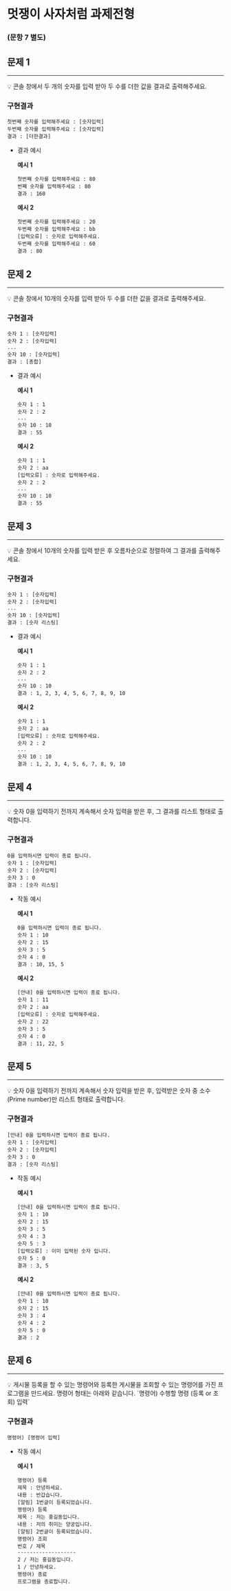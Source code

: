 # 멋쟁이 사자처럼 과제전형

### (문항 7 별도)
## 문제 1

---

<aside>
💡 콘솔 창에서 두 개의 숫자를 입력 받아 두 수를 더한 값을 결과로 출력해주세요.

</aside>

### **구현결과**

```
첫번째 숫자를 입력해주세요 : [숫자입력]
두번째 숫자를 입력해주세요 : [숫자입력]
결과 : [더한결과]
```

- 결과 예시

  **예시 1**

    ```
    첫번째 숫자를 입력해주세요 : 80
    번째 숫자를 입력해주세요 : 80
    결과 : 160
    ```

  **예시 2**

    ```
    첫번째 숫자를 입력해주세요 : 20
    두번째 숫자를 입력해주세요 : bb
    [입력오류] : 숫자로 입력해주세요.
    두번째 숫자를 입력해주세요 : 60
    결과 : 80
    ```


## 문제 2

---

<aside>
💡 콘솔 창에서 10개의 숫자를 입력 받아 두 수를 더한 값을 결과로 출력해주세요.

</aside>

### **구현결과**

```
숫자 1 : [숫자입력]
숫자 2 : [숫자입력]
...
숫자 10 : [숫자입력]
결과 : [총합]
```

- 결과 예시

  **예시 1**

    ```
    숫자 1 : 1
    숫자 2 : 2
    ...
    숫자 10 : 10
    결과 : 55
    ```

  **예시 2**

    ```
    숫자 1 : 1
    숫자 2 : aa
    [입력오류] : 숫자로 입력해주세요.
    숫자 2 : 2
    ...
    숫자 10 : 10
    결과 : 55
    ```


## **문제 3**

---

<aside>
💡 콘솔 창에서 10개의 숫자를 입력 받은 후 오름차순으로 정렬하여 그 결과를 출력해주세요.

</aside>

### **구현결과**

```
숫자 1 : [숫자입력]
숫자 2 : [숫자입력]
...
숫자 10 : [숫자입력]
결과 : [숫자 리스팅]
```

- 결과 예시

  **예시 1**

    ```
    숫자 1 : 1
    숫자 2 : 2
    ...
    숫자 10 : 10
    결과 : 1, 2, 3, 4, 5, 6, 7, 8, 9, 10
    ```

  **예시 2**

    ```
    숫자 1 : 1
    숫자 2 : aa
    [입력오류] : 숫자로 입력해주세요.
    숫자 2 : 2
    ...
    숫자 10 : 10
    결과 : 1, 2, 3, 4, 5, 6, 7, 8, 9, 10
    ```


## 문제 4

---

<aside>
💡 숫자 0을 입력하기 전까지 계속해서 숫자 입력을 받은 후, 그 결과를 리스트 형태로 출력합니다.

</aside>

### **구현결과**

```
0을 입력하시면 입력이 종료 됩니다.
숫자 1 : [숫자입력]
숫자 2 : [숫자입력]
숫자 3 : 0
결과 : [숫자 리스팅]

```

- 작동 예시

  **예시 1**

    ```
    0을 입력하시면 입력이 종료 됩니다.
    숫자 1 : 10
    숫자 2 : 15
    숫자 3 : 5
    숫자 4 : 0
    결과 : 10, 15, 5
    
    ```

  **예시 2**

    ```
    [안내] 0을 입력하시면 입력이 종료 됩니다.
    숫자 1 : 11
    숫자 2 : aa
    [입력오류] : 숫자로 입력해주세요.
    숫자 2 : 22
    숫자 3 : 5
    숫자 4 : 0
    결과 : 11, 22, 5
    ```


## **문제 5**

---

<aside>
💡 숫자 0을 입력하기 전까지 계속해서 숫자 입력을 받은 후, 입력받은 숫자 중 소수(Prime number)만 리스트 형태로 출력합니다.

</aside>

### **구현결과**

```
[안내] 0을 입력하시면 입력이 종료 됩니다.
숫자 1 : [숫자입력]
숫자 2 : [숫자입력]
숫자 3 : 0
결과 : [숫자 리스팅]
```

- 작동 예시

  **예시 1**

    ```
    [안내] 0을 입력하시면 입력이 종료 됩니다.
    숫자 1 : 10
    숫자 2 : 15
    숫자 3 : 5
    숫자 4 : 3
    숫자 5 : 3
    [입력오류] : 이미 입력된 숫자 입니다.
    숫자 5 : 0
    결과 : 3, 5
    ```

  **예시 2**

    ```
    [안내] 0을 입력하시면 입력이 종료 됩니다.
    숫자 1 : 10
    숫자 2 : 15
    숫자 3 : 4
    숫자 4 : 2
    숫자 5 : 0
    결과 : 2
    ```


## 문제 6

---

<aside>
💡 게시물 등록을 할 수 있는 명령어와 등록한 게시물을 조회할 수 있는 명령어를 가진 프로그램을 만드세요.
명령어 형태는 아래와 같습니다. 
`명령어) 수행할 명령 (등록 or 조회) 입력`

</aside>

### **구현결과**

```
명령어) [명령어 입력]
```

- 작동 예시

  **예시 1**

    ```
    명령어) 등록
    제목 : 안녕하세요.
    내용 : 반갑습니다.
    [알림] 1번글이 등록되었습니다.
    명령어) 등록
    제목 : 저는 홍길동입니다.
    내용 : 저의 취미는 양궁입니다.
    [알림] 2번글이 등록되었습니다.
    명령어) 조회
    번호 / 제목
    -------------------
    2 / 저는 홍길동입니다.
    1 / 안녕하세요.
    명령어) 종료
    프로그램을 종료합니다.
    ```